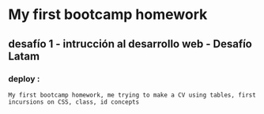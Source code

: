 # My first bootcamp homework
## desafío 1 - intrucción al desarrollo web - Desafío Latam
### deploy :
`My first bootcamp homework, me trying to make a CV using tables, first incursions on CSS, class, id concepts`